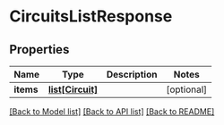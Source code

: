 # CircuitsListResponse

## Properties
Name | Type | Description | Notes
------------ | ------------- | ------------- | -------------
**items** | [**list[Circuit]**](Circuit.md) |  | [optional] 

[[Back to Model list]](../README.md#documentation-for-models) [[Back to API list]](../README.md#documentation-for-api-endpoints) [[Back to README]](../README.md)


